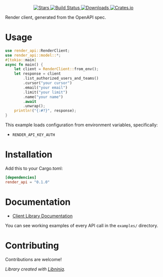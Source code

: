 <div id="top"></div>

<p align="center">
    <a href="https://github.com/libninjacom/render-rs/stargazers">
        <img src="https://img.shields.io/github/stars/libninjacom/render-rs.svg?style=flat-square" alt="Stars" />
    </a>
    <a href="https://github.com/libninjacom/render-rs/actions">
        <img src="https://img.shields.io/github/workflow/status/libninjacom/render-rs/ci?style=flat-square" alt="Build Status" />
    </a>
    
<a href="https://crates.io/crates/render_api">
    <img src="https://img.shields.io/crates/d/render_api?style=flat-square" alt="Downloads" />
</a>
<a href="https://crates.io/crates/render_api">
    <img src="https://img.shields.io/crates/v/render_api?style=flat-square" alt="Crates.io" />
</a>

</p>

Render client, generated from the OpenAPI spec.

# Usage

```rust
use render_api::RenderClient;
use render_api::model::*;
#[tokio::main]
async fn main() {
    let client = RenderClient::from_env();
    let response = client
        .list_authorized_users_and_teams()
        .cursor("your cursor")
        .email("your email")
        .limit("your limit")
        .name("your name")
        .await
        .unwrap();
    println!("{:#?}", response);
}
```

This example loads configuration from environment variables, specifically:

* `RENDER_API_KEY_AUTH`



# Installation

Add this to your Cargo.toml:

```toml
[dependencies]
render_api = "0.1.0"
```


# Documentation



* [Client Library Documentation](https://docs.rs/render-api)


You can see working examples of every API call in the `examples/` directory.

# Contributing

Contributions are welcome!

*Library created with [Libninja](https://www.libninja.com).*